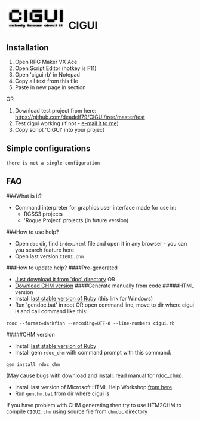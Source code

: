 ![logotip](/logoCIGUI.png)
CIGUI
=====

Installation
---
 1. Open RPG Maker VX Ace
 2. Open Script Editor (hotkey is F11)
 3. Open 'cigui.rb' in Notepad
 4. Copy all text from this file
 5. Paste in new page in <Material> section
 
OR

 1. Download test project from here: https://github.com/deadelf79/CIGUI/tree/master/test
 2. Test cigui working (if not - [e-mail it to me](mailto:deadelf79@gmail.com))
 3. Copy script 'CIGUI' into your project
 
Simple configurations
---

```
there is not a single configuration
```
FAQ
---
###What is it?
 - Command interpreter for graphics user interface made for use in:
   - RGSS3 projects
   - 'Rogue Project' projects (in future version)



###How to use help?
 - Open `doc` dir, find `index.html` file and open it in any browser - you can you search feature here
 - Open last version `CIGUI.chm`



###How to update help?
####Pre-generated
 - [Just download it from 'doc' directory](https://github.com/deadelf79/CIGUI/tree/work-with-text/doc)
OR
 - [Download CHM version](https://github.com/deadelf79/CIGUI/blob/work-with-text/CIGUI.chm)
####Generate manually from code
#####HTML version
 - Install [last stable version of Ruby](http://rubyinstaller.org/ ) (this link for Windows)
 - Run 'gendoc.bat' in root OR open command line, move to dir where cigui is and call command like this:

`rdoc --format=darkfish --encoding=UTF-8 --line-numbers cigui.rb`


#####CHM version
 - Install [last stable version of Ruby](http://rubyinstaller.org/ )
 - Install  gem `rdoc_chm` with command prompt with this command:

`gem install rdoc_chm`

(May cause bugs with download and install, read manual for rdoc_chm).
 
 - Install last version of Microsoft HTML Help Workshop [from here](http://www.microsoft.com/en-us/download/confirmation.aspx?id=21138)
 - Run `genchm.bat` from dir where cigui is
 
If you have problem with CHM generating then try to use HTM2CHM to compile `CIGUI.chm` using source file from `chmdoc` directory
